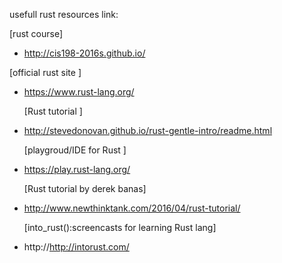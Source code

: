 usefull rust resources link:

  [rust course]

  * http://cis198-2016s.github.io/
  
  [official rust site ]
  
  * https://www.rust-lang.org/
 	
 	[Rust tutorial ]
  
  * http://stevedonovan.github.io/rust-gentle-intro/readme.html
    
    [playgroud/IDE for Rust  ]
  
  * https://play.rust-lang.org/
  
    [Rust tutorial by derek banas]
  
  * http://www.newthinktank.com/2016/04/rust-tutorial/
  
     [into_rust():screencasts for learning Rust lang]
  
  * http://http://intorust.com/

  
